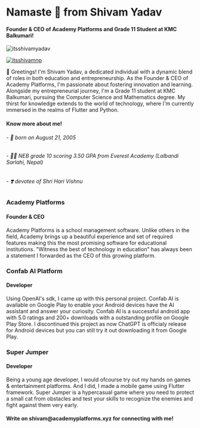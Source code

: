 <h1 align="start">Namaste 🙏 from Shivam Yadav</h1>
<h4 align="start">Founder & CEO of Academy Platforms and Grade 11 Student at KMC Balkumari!</h4>

<p align="left"> <img src="https://komarev.com/ghpvc/?username=itsshivamyadav&label=Profile%20views&color=0e75b6&style=flat" alt="itsshivamyadav" /> </p>

<p align="left"> <a href="https://twitter.com/itsshivamnp" target="blank"><img src="https://img.shields.io/twitter/follow/itsshivamnp?logo=twitter&style=for-the-badge" alt="itsshivamnp" /></a> </p>

👋 Greetings! I'm Shivam Yadav, a dedicated individual with a dynamic blend of roles in both education and entrepreneurship. As the Founder & CEO of Academy Platforms, I'm passionate about fostering innovation and learning. Alongside my entrepreneurial journey, I'm a Grade 11 student at KMC Balkumari, pursuing the Computer Science and Mathematics degree. My thirst for knowledge extends to the world of technology, where I'm currently immersed in the realms of Flutter and Python.

<h4 align="left">Know more about me!</h4>
<h6 align="left">- 👶 born on August 21, 2005</h6>
<h6 align="left">- 👨‍🎓 NEB grade 10 scoring 3.50 GPA from Everest Academy (Lalbandi Sarlahi, Nepal)</h6>
<h6 align="left">- ❣️ devotee of Shri Hari Vishnu</h6>

<h3 align="left">Academy Platforms</h3> <h4 align="left">Founder & CEO</h4>
Academy Platforms is a school management software. Unlike others in the field, Academy brings up a beautiful experience and set of required features making this the most promising software for educational institutions. "Witness the best of technology in education" has always been a statement I forwarded as the CEO of this growing platform.

<h3 align="left">Confab AI Platform</h3> <h4 align="left">Developer</h4>
Using OpenAI's sdk, I came up with this personal project. Confab AI is available on Google Play to enable your Android devices have the AI assistant and answer your curiosity. Confab AI is a successful android app with 5.0 ratings and 200+ downloads with a outstanding profile on Google Play Store. I discontinued this project as now ChatGPT is officialy release for Android devices but you can still try it out downloading it from Google Play.

<h3 align="left">Super Jumper</h3> <h4 align="left">Developer</h4>
Being a young age developer, I would ofcourse try out my hands on games & entertainment platforms. And I did, I made a mobile game using Flutter framework. Super Jumper is a hypercasual game where you need to protect a small cat from obstacles and test your skills to recognize the enemies and fight against them very early.

<h4 align="left">Write on shivam@academyplatforms.xyz for connecting with me!</h4>
